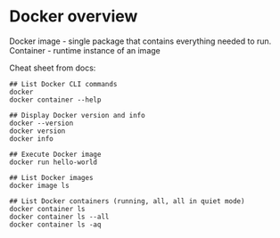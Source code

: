 Docker overview
================================

Docker image - single package that contains everything needed to run.
Container - runtime instance of an image

Cheat sheet from docs:
```
## List Docker CLI commands
docker
docker container --help

## Display Docker version and info
docker --version
docker version
docker info

## Execute Docker image
docker run hello-world

## List Docker images
docker image ls

## List Docker containers (running, all, all in quiet mode)
docker container ls
docker container ls --all
docker container ls -aq
```
